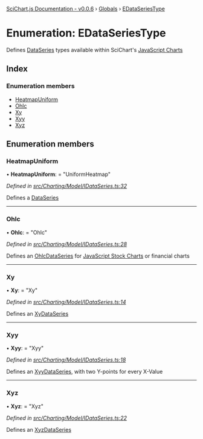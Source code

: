 [SciChart.js Documentation - v0.0.6](../README.md) › [Globals](../globals.md) › [EDataSeriesType](edataseriestype.md)

# Enumeration: EDataSeriesType

Defines [DataSeries](../classes/basedataseries.md) types available within SciChart's
[JavaScript Charts](https://www.scichart.com/javascript-chart-features)

## Index

### Enumeration members

* [HeatmapUniform](edataseriestype.md#heatmapuniform)
* [Ohlc](edataseriestype.md#ohlc)
* [Xy](edataseriestype.md#xy)
* [Xyy](edataseriestype.md#xyy)
* [Xyz](edataseriestype.md#xyz)

## Enumeration members

###  HeatmapUniform

• **HeatmapUniform**: = "UniformHeatmap"

*Defined in [src/Charting/Model/IDataSeries.ts:32](https://github.com/ABTSoftware/SciChart.Dev/blob/ff9f38d289/Web/src/SciChart/src/Charting/Model/IDataSeries.ts#L32)*

Defines a [DataSeries](../classes/uniformheatmapdataseries.md)

___

###  Ohlc

• **Ohlc**: = "Ohlc"

*Defined in [src/Charting/Model/IDataSeries.ts:28](https://github.com/ABTSoftware/SciChart.Dev/blob/ff9f38d289/Web/src/SciChart/src/Charting/Model/IDataSeries.ts#L28)*

Defines an [OhlcDataSeries](../classes/ohlcdataseries.md) for
[JavaScript Stock Charts](https://www.scichart.com/javascript-chart-features) or
financial charts

___

###  Xy

• **Xy**: = "Xy"

*Defined in [src/Charting/Model/IDataSeries.ts:14](https://github.com/ABTSoftware/SciChart.Dev/blob/ff9f38d289/Web/src/SciChart/src/Charting/Model/IDataSeries.ts#L14)*

Defines an [XyDataSeries](../classes/xydataseries.md)

___

###  Xyy

• **Xyy**: = "Xyy"

*Defined in [src/Charting/Model/IDataSeries.ts:18](https://github.com/ABTSoftware/SciChart.Dev/blob/ff9f38d289/Web/src/SciChart/src/Charting/Model/IDataSeries.ts#L18)*

Defines an [XyyDataSeries](../classes/xyydataseries.md), with two Y-points for every X-Value

___

###  Xyz

• **Xyz**: = "Xyz"

*Defined in [src/Charting/Model/IDataSeries.ts:22](https://github.com/ABTSoftware/SciChart.Dev/blob/ff9f38d289/Web/src/SciChart/src/Charting/Model/IDataSeries.ts#L22)*

Defines an [XyzDataSeries](../classes/xyzdataseries.md)
